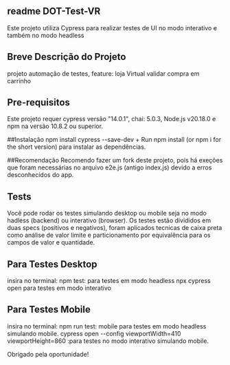 ## readme DOT-Test-VR 
 Este projeto utiliza Cypress para realizar testes de UI no modo interativo e também no modo headless

## Breve Descrição do Projeto 
 projeto automação de testes, feature: loja Virtual validar compra em carrinho

## Pre-requisitos
Este projeto requer cypress versão "14.0.1", chai: 5.0.3, Node.js v20.18.0 e npm na versão 10.8.2 ou superior.

##Instalação
npm install cypress --save-dev + Run npm install (or npm i for the short version) para instalar as dependências.

##Recomendação
Recomendo fazer um fork deste projeto, pois há exeções que foram necessárias no arquivo e2e.js (antigo index.js) devido a erros desconhecidos do app.

## Tests
 
 Você pode rodar os testes simulando desktop ou mobile seja no modo hadless (backend) ou interativo (browser). Os testes estão divididos em duas specs (positivos e negativos), foram aplicados tecnicas de caixa preta como análise de valor limite e particionamento por equivalência para os campos de valor e quantidade.

 ## Para Testes Desktop
 insira no terminal: 
 npm test: para testes em modo headless
 npx cypress open para testes em modo interativo

## Para Testes Mobile
insira no terminal: 
npm run test: mobile para testes em modo headless simulando mobile.
cypress open --config viewportWidth=410 viewportHeight=860 :para testes no modo interativo simulando mobile. 

Obrigado pela oportunidade!